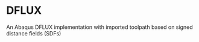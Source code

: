 # DFLUX
An Abaqus DFLUX implementation with imported toolpath based on signed distance fields (SDFs)
